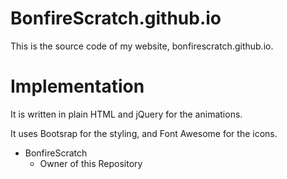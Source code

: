 # BonfireScratch.github.io
This is the source code of my website, bonfirescratch.github.io.

# Implementation
It is written in plain HTML and jQuery for the animations.

It uses Bootsrap for the styling, and Font Awesome for the icons.

- BonfireScratch
    - Owner of this Repository
